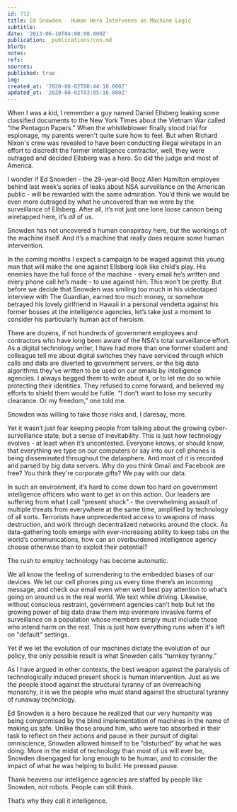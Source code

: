 ```yaml
---
id: 712
title: Ed Snowden - Human Hero Intervenes on Machine Logic
subtitle: 
date: '2013-06-10T04:00:00.000Z'
publication: _publications/cnn.md
blurb: 
notes: 
refs: 
sources: 
published: true
img: 
created_at: '2020-08-02T00:44:10.000Z'
updated_at: '2020-08-02T03:05:16.000Z'
---
```

When I was a kid, I remember a guy named Daniel Ellsberg leaking some classified documents to the New York Times about the Vietnam War called “the Pentagon Papers.” When the whistleblower finally stood trial for espionage, my parents weren't quite sure how to feel. But when Richard Nixon's crew was revealed to have been conducting illegal wiretaps in an effort to discredit the former intelligence contractor, well, they were outraged and decided Ellsberg was a hero. So did the judge and most of America.

I wonder if Ed Snowden - the 29-year-old Booz Allen Hamilton employee behind last week’s series of leaks about NSA surveillance on the American public - will be rewarded with the same admiration. You’d think we would be even more outraged by what he uncovered than we were by the surveillance of Ellsberg. After all, it’s not just one lone loose cannon being wiretapped here, it’s *all* of us. 

Snowden has not uncovered a human conspiracy here, but the workings of the machine itself. And it’s a machine that really does require some human intervention. 

In the coming months I expect a campaign to be waged against this young man that will make the one against Ellsberg look like child’s play. His enemies have the full force of the machine - every email he’s written and every phone call he’s made - to use against him. This won’t be pretty. But before we decide that Snowden was smiling too much in his videotaped interview with The Guardian, earned too much money, or somehow betrayed his lovely girlfriend in Hawaii in a personal vendetta against his former bosses at the intelligence agencies, let’s take just a moment to consider his particularly human act of heroism. 

There are dozens, if not hundreds of government employees and contractors who have long been aware of the NSA's total surveillance effort. As a digital technology writer, I have had more than one former student and colleague tell me about digital switches they have serviced through which calls and data are diverted to government servers, or the big data algorithms they've written to be used on our emails by intelligence agencies. I always begged them to write about it, or to let me do so while protecting their identities. They refused to come forward, and believed my efforts to shield them would be futile. “I don’t want to lose my security clearance. Or my freedom,” one told me. 

Snowden was willing to take those risks and, I daresay, more. 

Yet it wasn’t just fear keeping people from talking about the growing cyber-surveillance state, but a sense of inevitability. This is just how technology evolves - at least when it’s uncontested. Everyone knows, or should know, that everything we type on our computers or say into our cell phones is being disseminated throughout the datasphere. And most of it is recorded and parsed by big data servers. Why do you think Gmail and Facebook are free? You think they're corporate gifts? We pay with our data. 

In such an environment, it’s hard to come down too hard on government intelligence officers who want to get in on this action. Our leaders are suffering from what I call “present shock” - the overwhelming assault of multiple threats from everywhere at the same time, amplified by technology of all sorts. Terrorists have unprecedented access to weapons of mass destruction, and work through decentralized networks around the clock. As data-gathering tools emerge with ever-increasing ability to keep tabs on the world’s communications, how can an overburdened intelligence agency choose otherwise than to exploit their potential? 

The rush to employ technology has become automatic. 

We all know the feeling of surrendering to the embedded biases of our devices. We let our cell phones ping us every time there’s an incoming message, and check our email even when we’d best pay attention to what’s going on around us in the real world. We text while driving. Likewise, without conscious restraint, government agencies can’t help but let the growing power of big data draw them into evermore invasive forms of surveillance on a population whose members simply must include those who intend harm on the rest. This is just how everything runs when it's left on "default" settings. 

Yet if we let the evolution of our machines dictate the evolution of our policy, the only possible result is what Snowden calls “turnkey tyranny.” 

As I have argued in other contexts, the best weapon against the paralysis of technologically induced present shock is human intervention. Just as we the people stood against the structural tyranny of an overreaching monarchy, it is we the people who must stand against the structural tyranny of runaway technology. 

Ed Snowden is a hero because he realized that our very humanity was being compromised by the blind implementation of machines in the name of making us safe. Unlike those around him, who were too absorbed in their task to reflect on their actions and pause in their pursuit of digital omniscience, Snowden allowed himself to be “disturbed” by what he was doing. More in the midst of technology than most of us will ever be, Snowden disengaged for long enough to be human, and to consider the impact of what he was helping to build. He pressed pause.

Thank heavens our intelligence agencies are staffed by people like Snowden, not robots. People can still think. 

That’s why they call it intelligence.

